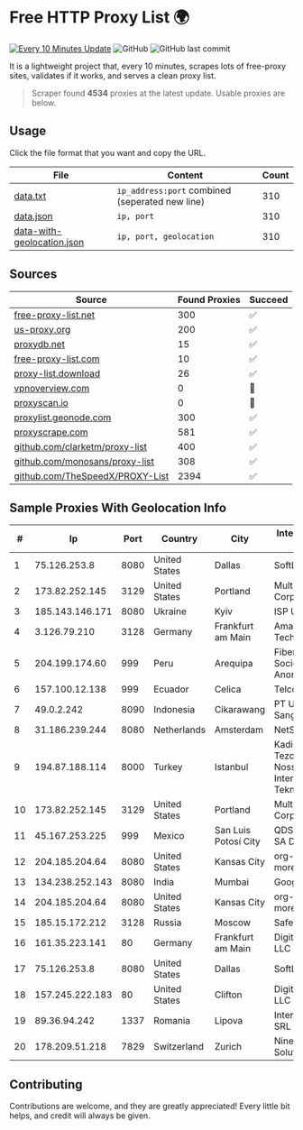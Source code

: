 
# Free HTTP Proxy List 🌍

[![Every 10 Minutes Update](https://github.com/mertguvencli/http-proxy-list/actions/workflows/main.yml/badge.svg?branch=main)](https://github.com/mertguvencli/http-proxy-list/actions/workflows/main.yml)
![GitHub](https://img.shields.io/github/license/mertguvencli/http-proxy-list)
![GitHub last commit](https://img.shields.io/github/last-commit/mertguvencli/http-proxy-list)

It is a lightweight project that, every 10 minutes, scrapes lots of free-proxy sites, validates if it works, and serves a clean proxy list.


> Scraper found **4534** proxies at the latest update. Usable proxies are below.

## Usage

Click the file format that you want and copy the URL.


|File|Content|Count|
|----|-------|-----|
|[data.txt](https://raw.githubusercontent.com/mertguvencli/http-proxy-list/main/proxy-list/data.txt)|`ip_address:port` combined (seperated new line)|310|
|[data.json](https://raw.githubusercontent.com/mertguvencli/http-proxy-list/main/proxy-list/data.json)|`ip, port`|310|
|[data-with-geolocation.json](https://raw.githubusercontent.com/mertguvencli/http-proxy-list/main/proxy-list/data-with-geolocation.json)|`ip, port, geolocation`|310|

## Sources

|Source|Found Proxies|Succeed|
|------|-------------|-------|
|[free-proxy-list.net](https://free-proxy-list.net)|300|✅|
|[us-proxy.org](https://www.us-proxy.org)|200|✅|
|[proxydb.net](http://proxydb.net)|15|✅|
|[free-proxy-list.com](https://free-proxy-list.com/?page=&port=&type%5B%5D=http&type%5B%5D=https&up_time=0&search=Search)|10|✅|
|[proxy-list.download](https://www.proxy-list.download/HTTP)|26|✅|
|[vpnoverview.com](https://vpnoverview.com/privacy/anonymous-browsing/free-proxy-servers)|0|🚫|
|[proxyscan.io](https://www.proxyscan.io)|0|🚫|
|[proxylist.geonode.com](https://proxylist.geonode.com/api/proxy-list?limit=300&page=1&sort_by=lastChecked&sort_type=desc&protocols=http,https)|300|✅|
|[proxyscrape.com](https://api.proxyscrape.com/v2/?request=displayproxies&protocol=http&timeout=10000&country=all&ssl=all&anonymity=all)|581|✅|
|[github.com/clarketm/proxy-list](https://raw.githubusercontent.com/clarketm/proxy-list/master/proxy-list-raw.txt)|400|✅|
|[github.com/monosans/proxy-list](https://raw.githubusercontent.com/monosans/proxy-list/main/proxies/http.txt)|308|✅|
|[github.com/TheSpeedX/PROXY-List](https://raw.githubusercontent.com/TheSpeedX/PROXY-List/master/http.txt)|2394|✅|


## Sample Proxies With Geolocation Info

|#|Ip|Port|Country|City|Internet Service Provider|
|-|--|----|-------|----|-------------------------|
|1|75.126.253.8|8080|United States|Dallas|SoftLayer|
|2|173.82.252.145|3129|United States|Portland|Multacom Corporation|
|3|185.143.146.171|8080|Ukraine|Kyiv|ISP UTELS|
|4|3.126.79.210|3128|Germany|Frankfurt am Main|Amazon Technologies Inc.|
|5|204.199.174.60|999|Peru|Arequipa|Fiberred Sociedad Anonima Cerrada|
|6|157.100.12.138|999|Ecuador|Celica|Telconet S.A|
|7|49.0.2.242|8090|Indonesia|Cikarawang|PT Usaha Adi Sanggoro|
|8|31.186.239.244|8080|Netherlands|Amsterdam|NetSkope Inc|
|9|194.87.188.114|8000|Turkey|Istanbul|Kadir Huseyin Tezcan Nosspeed Internet Teknolojileri|
|10|173.82.252.145|3129|United States|Portland|Multacom Corporation|
|11|45.167.253.225|999|Mexico|San Luis Potosí City|QDS NETWORKS SA DE CV|
|12|204.185.204.64|8080|United States|Kansas City|org-morenet.more.net|
|13|134.238.252.143|8080|India|Mumbai|Google LLC|
|14|204.185.204.64|8080|United States|Kansas City|org-morenet.more.net|
|15|185.15.172.212|3128|Russia|Moscow|SafeData LLC|
|16|161.35.223.141|80|Germany|Frankfurt am Main|DigitalOcean, LLC|
|17|75.126.253.8|8080|United States|Dallas|SoftLayer|
|18|157.245.222.183|80|United States|Clifton|DigitalOcean, LLC|
|19|89.36.94.242|1337|Romania|Lipova|Interkvm Host SRL|
|20|178.209.51.218|7829|Switzerland|Zurich|Nine Internet Solutions AG|



## Contributing

Contributions are welcome, and they are greatly appreciated! Every
little bit helps, and credit will always be given.

